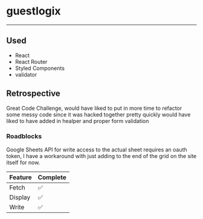 # guestlogix
---------------------------
## Used
* React
* React Router
* Styled Components
* validator
## Retrospective
<p>
Great Code Challenge, would have liked to put in more time to
refactor some messy code since it was hacked together pretty quickly
would have liked to have added in healper and proper form validation 
</p>
<h3>Roadblocks</h3>
<p>
Google Sheets API for write access to the actual sheet requires an oauth token, I have a workaround with just adding to the end of
the grid on the site itself for now.
</p>
<table>
<thead>
<th>Feature</th
><th>Complete</th>
</thead>
<tbody>
  <tr>
    <td>Fetch</td>  
    <td>✅</td>
  </tr>
  <tr>
    <td>Display</td>
    <td>✅</td>
  </tr>
  <tr>
    <td>Write</td>
    <td>✅</td>
  </tr>
</tbody> 
</table>
